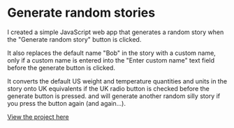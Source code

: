 # Generate random stories

I created a simple JavaScript web app that generates a random story when the "Generate random story" button is clicked.
<p>It also replaces the default name "Bob" in the story with a custom name, only if a custom name is entered into the "Enter custom name" text field before the generate button is clicked.</p>
<p>It converts the default US weight and temperature quantities and units in the story onto UK equivalents if the UK radio button is checked before the generate button is pressed.
and will generate another random silly story if you press the button again (and again...).


[View the project here](https://oyelakin-mercy.github.io/Story-generator/)
